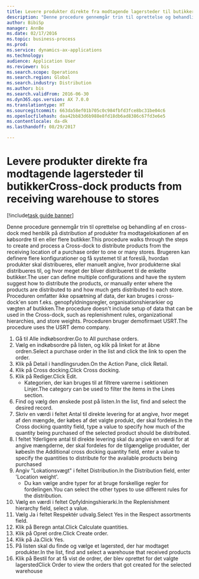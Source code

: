 ```yaml
--- 
title: Levere produkter direkte fra modtagende lagersteder til butikker
description: "Denne procedure gennemgår trin til oprettelse og behandling af en cross-dock med henblik på distribution af produkter fra modtagelokationen af en købsordre til en eller flere butikker."
author: BibiSp
manager: AnnBe
ms.date: 02/17/2016
ms.topic: business-process
ms.prod: 
ms.service: dynamics-ax-applications
ms.technology: 
audience: Application User
ms.reviewer: bis
ms.search.scope: Operations
ms.search.region: Global
ms.search.industry: Distribution
ms.author: bis
ms.search.validFrom: 2016-06-30
ms.dyn365.ops.version: AX 7.0.0
ms.translationtype: HT
ms.sourcegitcommit: 663da58ef01b705c0c984fbfd3fce8bc31be04c6
ms.openlocfilehash: daa42bb83d6b988e8fd18db6ad8386c67fd3e6e5
ms.contentlocale: da-dk
ms.lasthandoff: 08/29/2017

---
```

# <a name="cross-dock-products-from-receiving-warehouse-to-stores"></a><span data-ttu-id="e92df-103">Levere produkter direkte fra modtagende lagersteder til butikker</span><span class="sxs-lookup"><span data-stu-id="e92df-103">Cross-dock products from receiving warehouse to stores</span></span>

[!include[task guide banner](../../includes/task-guide-banner.md)]

<span data-ttu-id="e92df-104">Denne procedure gennemgår trin til oprettelse og behandling af en cross-dock med henblik på distribution af produkter fra modtagelokationen af en købsordre til en eller flere butikker.</span><span class="sxs-lookup"><span data-stu-id="e92df-104">This procedure walks through the steps to create and process a Cross-dock to distribute products from the receiving location of a purchase order to one or many stores.</span></span> <span data-ttu-id="e92df-105">Brugeren kan definere flere konfigurationer og få systemet til at foreslå, hvordan produkter skal distribueres, eller manuelt angive, hvor produkterne skal distribueres til, og hvor meget der bliver distribueret til de enkelte butikker.</span><span class="sxs-lookup"><span data-stu-id="e92df-105">The user can define multiple configurations and have the system suggest how to distribute the products, or manually enter where the products are distributed to and how much gets distributed to each store.</span></span> <span data-ttu-id="e92df-106">Proceduren omfatter ikke opsætning af data, der kan bruges i cross-dock'en som f.eks. genopfyldningsregler, organisationshierarkier og vægten af butikken.</span><span class="sxs-lookup"><span data-stu-id="e92df-106">The procedure doesn't include setup of data that can be used in the Cross-dock, such as replenishment rules, organizational hierarchies, and store weights.</span></span> <span data-ttu-id="e92df-107">Proceduren bruger demofirmaet USRT.</span><span class="sxs-lookup"><span data-stu-id="e92df-107">The procedure uses the USRT demo company.</span></span>

1. <span data-ttu-id="e92df-108">Gå til Alle indkøbsordrer.</span><span class="sxs-lookup"><span data-stu-id="e92df-108">Go to All purchase orders.</span></span>
2. <span data-ttu-id="e92df-109">Vælg en indkøbsordre på listen, og klik på linket for at åbne ordren.</span><span class="sxs-lookup"><span data-stu-id="e92df-109">Select a purchase order in the list and click the link to open the order.</span></span>
3. <span data-ttu-id="e92df-110">Klik på Detail i handlingsruden.</span><span class="sxs-lookup"><span data-stu-id="e92df-110">On the Action Pane, click Retail.</span></span>
4. <span data-ttu-id="e92df-111">Klik på Cross docking.</span><span class="sxs-lookup"><span data-stu-id="e92df-111">Click Cross docking.</span></span>
5. <span data-ttu-id="e92df-112">Klik på Rediger.</span><span class="sxs-lookup"><span data-stu-id="e92df-112">Click Edit.</span></span>
    * <span data-ttu-id="e92df-113">Kategorien, der kan bruges til at filtrere varerne i sektionen Linjer.</span><span class="sxs-lookup"><span data-stu-id="e92df-113">The category can be used to filter the items in the Lines section.</span></span>  
6. <span data-ttu-id="e92df-114">Find og vælg den ønskede post på listen.</span><span class="sxs-lookup"><span data-stu-id="e92df-114">In the list, find and select the desired record.</span></span>
7. <span data-ttu-id="e92df-115">Skriv en værdi i feltet Antal til direkte levering for at angive, hvor meget af den mængde, der købes af det valgte produkt, der skal fordeles.</span><span class="sxs-lookup"><span data-stu-id="e92df-115">In the Cross docking quantity field, type a value to specify how much of the quantity being purchased of the selected product should be distributed.</span></span>
8. <span data-ttu-id="e92df-116">I feltet Yderligere antal til direkte levering skal du angive en værdi for at angive mængderne, der skal fordeles for de tilgængelige produkter, der købes</span><span class="sxs-lookup"><span data-stu-id="e92df-116">In the Additional cross docking quantity field, enter a value to specify the quantities to distribute for the available products being purchased</span></span>
9. <span data-ttu-id="e92df-117">Angiv "Lokationsvægt" i feltet Distribution.</span><span class="sxs-lookup"><span data-stu-id="e92df-117">In the Distribution field, enter 'Location weight'.</span></span>
    * <span data-ttu-id="e92df-118">Du kan vælge andre typer for at bruge forskellige regler for fordelingen.</span><span class="sxs-lookup"><span data-stu-id="e92df-118">You can select the other types to use different rules for the distribution.</span></span>  
10. <span data-ttu-id="e92df-119">Vælg en værdi i feltet Opfyldningshierarki.</span><span class="sxs-lookup"><span data-stu-id="e92df-119">In the Replenishment hierarchy field, select a value.</span></span>
11. <span data-ttu-id="e92df-120">Vælg Ja i feltet Respektér udvalg.</span><span class="sxs-lookup"><span data-stu-id="e92df-120">Select Yes in the Respect assortments field.</span></span>
12. <span data-ttu-id="e92df-121">Klik på Beregn antal.</span><span class="sxs-lookup"><span data-stu-id="e92df-121">Click Calculate quantities.</span></span>
13. <span data-ttu-id="e92df-122">Klik på Opret ordre.</span><span class="sxs-lookup"><span data-stu-id="e92df-122">Click Create order.</span></span>
14. <span data-ttu-id="e92df-123">Klik på Ja.</span><span class="sxs-lookup"><span data-stu-id="e92df-123">Click Yes.</span></span>
15. <span data-ttu-id="e92df-124">På listen skal du finde og vælge et lagersted, der har modtaget produkter.</span><span class="sxs-lookup"><span data-stu-id="e92df-124">In the list, find and select a warehouse that received products</span></span>
16. <span data-ttu-id="e92df-125">Klik på Bestil for at få vist de ordrer, der blev oprettet for det valgte lagersted</span><span class="sxs-lookup"><span data-stu-id="e92df-125">Click Order to view the orders that got created for the selected warehouse</span></span>


